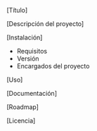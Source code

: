 [Título]

[Descripción del proyecto]

[Instalación]
-	Requisitos
-	Versión
-	Encargados del proyecto

[Uso]

[Documentación]

[Roadmap]

[Licencia]
